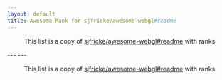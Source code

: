 ```yaml
---
layout: default
title: Awesome Rank for sjfricke/awesome-webgl#readme
---
```


<p align="center">
	This list is a copy of <a href="https://github.com/sjfricke/awesome-webgl#readme">sjfricke/awesome-webgl#readme</a> with ranks
</p>
---
---
<p align="center">
	This list is a copy of <a href="https://github.com/sjfricke/awesome-webgl#readme">sjfricke/awesome-webgl#readme</a> with ranks
</p>
